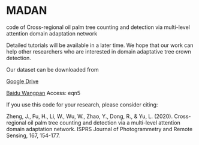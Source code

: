 # MADAN
code of Cross-regional oil palm tree counting and detection via multi-level attention domain adaptation network

Detailed tutorials will be available in a later time.  We hope that our work can help other researchers who are interested in domain adaptative tree crown detection.

Our dataset can be downloaded from

[Google Drive](https://drive.google.com/drive/folders/1VHmx7LRPfKBkunKWxWQfZu9y3IZ0MuX3?usp=sharing)

[Baidu Wangpan](https://pan.baidu.com/s/1KROJNDmEJe3x97spm65k0A)  Access: eqn5

If you use this code for your research, please consider citing:

Zheng, J., Fu, H., Li, W., Wu, W., Zhao, Y., Dong, R., & Yu, L. (2020). Cross-regional oil palm tree counting and detection via a multi-level attention domain adaptation network. ISPRS Journal of Photogrammetry and Remote Sensing, 167, 154-177.

